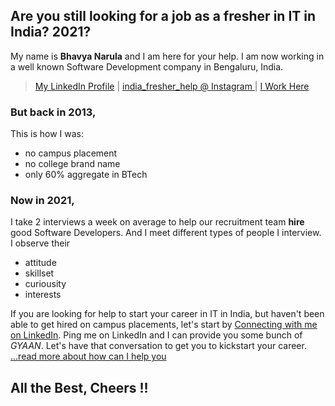 ## Are you still looking for a job as a fresher in IT in India?  2021? 

My name is **Bhavya Narula** and I am here for your help. 
I am now working in a well known Software Development company in Bengaluru, India. 
> [My LinkedIn Profile](https://www.linkedin.com/in/bhavya-narula/) | 
> [india_fresher_help @ Instagram ](https://www.instagram.com/india_fresher_help/) | 
> [I Work Here](https://www.thoughtworks.com/careers/india)

### But back in 2013,
This is how I was:
- no campus placement
- no college brand name
- only 60% aggregate in BTech

### Now in 2021, 
I take 2 interviews a week on average to help our recruitment team **hire** good Software Developers. 
And I meet different types of people I interview. I observe their
- attitude
- skillset
- curiousity
- interests 

If you are looking for help to start your career in IT in India, but haven't been able to get hired on campus placements, let's start by [Connecting with me on LinkedIn](https://www.linkedin.com/in/bhavya-narula). Ping me on LinkedIn and I can provide you some bunch of _GYAAN_. Let's have that conversation to get you to kickstart your career. [...read more about how can I help you](https://bnarula.github.io/fresher-help/how-can-i-help-read-more)

## All the Best, Cheers !!
